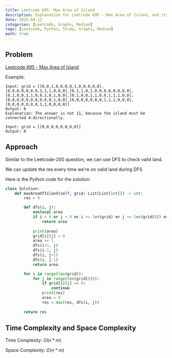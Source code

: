 ```yaml
---
title: Leetcode 695. Max Area of Island
description: Explanation for Leetcode 695 - Max Area of Island, and its solution in Python.
date: 2025-04-12
categories: [Leetcode, Graphs, Medium]
tags: [Leetcode, Python, Study, Graphs, Medium]
math: true
---
```


## Problem
[Leetcode 695 - Max Area of Island](https://leetcode.com/problems/max-area-of-island/description/)

Example:
```
Input: grid = [[0,0,1,0,0,0,0,1,0,0,0,0,0],[0,0,0,0,0,0,0,1,1,1,0,0,0],[0,1,1,0,1,0,0,0,0,0,0,0,0],[0,1,0,0,1,1,0,0,1,0,1,0,0],[0,1,0,0,1,1,0,0,1,1,1,0,0],[0,0,0,0,0,0,0,0,0,0,1,0,0],[0,0,0,0,0,0,0,1,1,1,0,0,0],[0,0,0,0,0,0,0,1,1,0,0,0,0]]
Output: 6
Explanation: The answer is not 11, because the island must be connected 4-directionally.

Input: grid = [[0,0,0,0,0,0,0,0]]
Output: 0
```

## Approach


Similar to the Leetcode-200 question, we can use DFS to check valid land.

We can update the res every time we're on valid land during DFS

Here is the Python code for the solution:
```python
class Solution:
    def maxAreaOfIsland(self, grid: List[List[int]]) -> int:
        res = 0

        def dfs(i, j):
            nonlocal area
            if i < 0 or j < 0 or i >= len(grid) or j >= len(grid[0]) or grid[i][j] == 0:
                return area
            
            print(area)
            grid[i][j] = 0
            area += 1
            dfs(i+1, j)  
            dfs(i-1, j)
            dfs(i, j+1)
            dfs(i, j-1)
            return area

        for i in range(len(grid)):
            for j in range(len(grid[0])):
                if grid[i][j] == 0:
                    continue
                print(res)
                area = 0
                res = max(res, dfs(i, j))
        
        return res  
```
## Time Complexity and Space Complexity

Time Complexity: $O(n * m)$ 

Space Complexity: $O(n * m)$